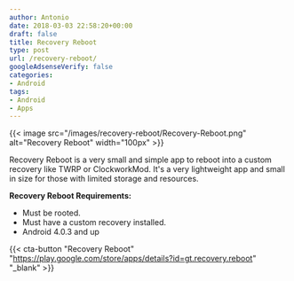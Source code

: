 ```yaml
---
author: Antonio
date: 2018-03-03 22:58:20+00:00
draft: false
title: Recovery Reboot
type: post
url: /recovery-reboot/
googleAdsenseVerify: false
categories:
- Android
tags:
- Android
- Apps
---
```


{{< image src="/images/recovery-reboot/Recovery-Reboot.png" alt="Recovery Reboot" width="100px" >}}

Recovery Reboot is a very small and simple app to reboot into a custom recovery like TWRP or ClockworkMod. It's a very lightweight app and small in size for those with limited storage and resources.

<!--more-->

**Recovery Reboot Requirements:**

- Must be rooted.
- Must have a custom recovery installed.
- Android 4.0.3 and up

{{< cta-button "Recovery Reboot" "https://play.google.com/store/apps/details?id=gt.recovery.reboot" "_blank" >}}
